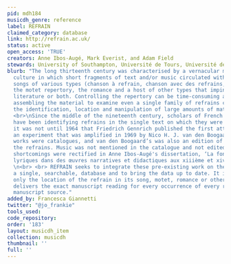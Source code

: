 ```yaml
---
pid: mdh184
musicdh_genre: reference
label: REFRAIN
claimed_category: database
link: http://refrain.ac.uk/
status: active
open_access: 'TRUE'
creators: Anne Ibos-Augé, Mark Everist, and Adam Field
stewards: University of Southampton, Université de Tours, Université de Poitiers
blurb: "The long thirteenth century was characterised by a vernacular musico-poetic
  culture in which short fragments of text and/or music circulated within and between
  songs of various types (chanson à refrain, chanson avec des refrains, rondeau),
  the motet repertory, the romance and a host of other types that impinged on music,
  literature or both. Controlling the repertory can be time-consuming and problematic:
  assembling the material to examine even a single family of refrains can involve
  the identification, location and manipulation of large amounts of material.\n<br>
  <br>\nSince the middle of the nineteenth century, scholars of French literature
  have been identifying refrains in the single text on which they were working, but
  it was not until 1964 that Friedrich Gennrich published the first attempt at a catalogue,
  an experiment that was amplified in 1969 by Nico H. J. van den Boogaard. Both these
  works were catalogues, and van den Boogaard’s was also an edition of the texts of
  the refrains. Music was not mentioned in the catalogue and not edited. Both these
  shortcomings were rectified in Anne Ibos-Augé's dissertation, ‘La fonction des insertions
  lyriques dans des œuvres narratives et didactiques aux xiiième et xivème siècles’.
  \n<br> <br> REFRAIN seeks to integrate these pre-existing work on the refrain into
  a single, searchable, database and to bring the data up to date. It indexes not
  only the location of the refrain in its song, motet, romance or other context but
  delivers the exact manuscript reading for every occurrence of every refrain in every
  manuscript source."
added_by: Francesca Giannetti
twitter: "@jo_frankie"
tools_used: 
code_repository: 
order: '183'
layout: musicdh_item
collection: musicdh
thumbnail: ''
full: ''
---
```

